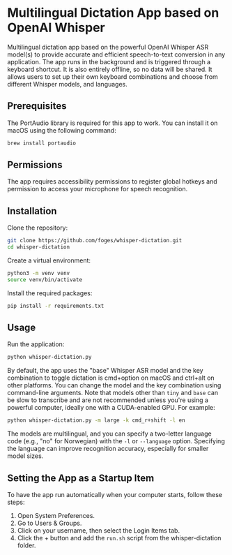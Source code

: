 # Multilingual Dictation App based on OpenAI Whisper
Multilingual dictation app based on the powerful OpenAI Whisper ASR model(s) to provide accurate and efficient speech-to-text conversion in any application. The app runs in the background and is triggered through a keyboard shortcut. It is also entirely offline, so no data will be shared. It allows users to set up their own keyboard combinations and choose from different Whisper models, and languages.

## Prerequisites
The PortAudio library is required for this app to work. You can install it on macOS using the following command:

```bash
brew install portaudio
```

## Permissions
The app requires accessibility permissions to register global hotkeys and permission to access your microphone for speech recognition.

## Installation
Clone the repository:

```bash
git clone https://github.com/foges/whisper-dictation.git
cd whisper-dictation
```

Create a virtual environment:

```bash
python3 -m venv venv
source venv/bin/activate
```

Install the required packages:

```bash
pip install -r requirements.txt
```

## Usage
Run the application:

```bash
python whisper-dictation.py
```

By default, the app uses the "base" Whisper ASR model and the key combination to toggle dictation is cmd+option on macOS and ctrl+alt on other platforms. You can change the model and the key combination using command-line arguments.  Note that models other than `tiny` and `base` can be slow to transcribe and are not recommended unless you're using a powerful computer, ideally one with a CUDA-enabled GPU. For example:


```bash
python whisper-dictation.py -m large -k cmd_r+shift -l en
```

The models are multilingual, and you can specify a two-letter language code (e.g., "no" for Norwegian) with the `-l` or `--language` option. Specifying the language can improve recognition accuracy, especially for smaller model sizes.

## Setting the App as a Startup Item
To have the app run automatically when your computer starts, follow these steps:

 1. Open System Preferences.
 2. Go to Users & Groups.
 3. Click on your username, then select the Login Items tab.
 4. Click the + button and add the `run.sh` script from the whisper-dictation folder.
